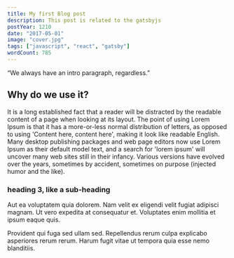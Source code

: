 ```yaml
---
title: My first Blog post
description: This post is related to the gatsbyjs
postYear: 1210
date: "2017-05-01"
image: "cover.jpg"
tags: ["javascript", "react", "gatsby"]
wordCount: 785
---
```


<span>“We always have an intro paragraph, regardless.”</span>

## Why do we use it?

It is a long established fact that a reader will be distracted by the readable content of a page when looking at its layout. The point of using Lorem Ipsum is that it has a more-or-less normal distribution of letters, as opposed to using 'Content here, content here', making it look like readable English. Many desktop publishing packages and web page editors now use Lorem Ipsum as their default model text, and a search for 'lorem ipsum' will uncover many web sites still in their infancy. Various versions have evolved over the years, sometimes by accident, sometimes on purpose (injected humor and the like).

### heading 3, like a sub-heading

Aut ea voluptatem quia dolorem. Nam velit ex eligendi velit fugiat adipisci magnam. Ut vero expedita at consequatur et. Voluptates enim mollitia et ipsum eaque quis.

Provident qui fuga sed ullam sed. Repellendus rerum culpa explicabo asperiores rerum rerum. Harum fugit vitae ut tempora quia esse nemo blanditiis.
